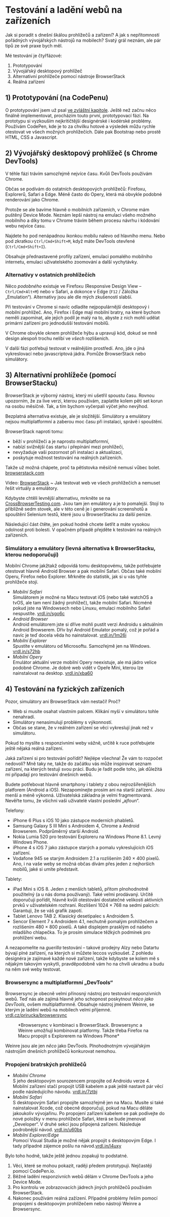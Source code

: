 # Testování a ladění webů na zařízeních

Jak si poradit s dnešní škálou prohlížečů a zařízení? A jak s nepřítomností pořádných vývojářských nástrojů na mobilech? Svatý grál neznám, ale pár tipů ze své praxe bych měl.

Mé testování je čtyřfázové:

1. Prototypování 
2. Vývojářský desktopový prohlížeč
3. Alternativní prohlížeče pomocí nástroje BrowserStack 
4. Reálná zařízení

## 1) Prototypování (na CodePenu)


<span class="ebook-only" markdown="1">O prototypování jsem už psal [ve zvláštní kapitole](html-prototypovani.md).</span> Ještě než začnu něco finálně implementovat, procházím touto první, prototypovací fází. Na prototypu si vyzkouším nejkritičtější designérské i kodérské problémy. Používám CodePen, kde je to za chvilku hotové a výsledek můžu rychle otestovat ve všech možných prohlížečích. Dále pak Bootstrap nebo prostě HTML, CSS a Javascript.


## 2) Vývojářský desktopový prohlížeč (s Chrome DevTools)

V téhle fázi trávím samozřejmě nejvíce času. Kvůli DevTools používám Chrome. 

Občas se podívám do ostatních desktopových prohlížečů: Firefoxu, Explorerů, Safari a Edge. Méně často do Opery, která má obvykle podobné renderování jako Chrome.

Protože se ale bavíme hlavně o mobilních zařízeních, v Chrome mám puštěný Device Mode. Neznám lepší nástroj na emulaci všeho možného mobilního a díky tomu v Chrome trávím během procesu návrhu i kódování webu nejvíce času. 

Najdete ho pod nenápadnou ikonkou mobilu nalevo od hlavního menu. Nebo pod zkratkou `Ctrl/Cmd+Shift+M`, když máte DevTools otevřené (`Ctrl/Cmd+Shift+I`).

Obsahuje přednastavené profily zařízení, emulaci pomalého mobilního internetu, emulaci uživatelského zoomování a další vychytávky.

### Alternativy v ostatních prohlížečích

Něco *podobného* existuje ve Firefoxu (Responsive Design View – `Ctrl/Cmd+Alt+M`) nebo v Safari, a dokonce v Edge (`F12` / Záložka „Emulation“). Alternativy jsou ale dle mých zkušeností slabší.

Při testování v Chrome si navíc odladíte nejpopulárnější desktopový i mobilní prohlížeč. Ano, Firefox i Edge mají mobilní bratry, na které bychom neměli zapomínat, ale jejich podíl je malý na to, abyste z nich mohli udělat primární zařízení pro jednodušší testování mobilů.

V Chrome obvykle oknem prohlížeče hýbu a upravuji kód, dokud se mně design alespoň trochu nelíbí ve *všech* rozlišeních. 

V další fázi potřebuji testovat v reálnějším prostředí. Ano, jde o jiná vykreslovací nebo javascriptová jádra. Pomůže BrowserStack nebo simulátory.

## 3) Alternativní prohlížeče (pomocí BrowserStacku)

BrowserStack je výborný nástroj, který mi ušetřil spoustu času. Rovnou upozorním, že za live verzi, kterou používám, zaplatíte kolem pěti set korun na osobu měsíčně. Tak, a tím bychom vyčerpali výčet jeho nevýhod.

Bezplatná alternativa existuje, ale je složitější. Simulátory a emulátory nejsou multiplatformní a zaberou moc času při instalaci, správě i spouštění.

BrowserStack naproti tomu:

- běží v prohlížeči a je naprosto multiplatformní,
- nabízí svižnější čas startu i přepínání mezi prohlížeči,
- nevyžaduje vaši pozornost při instalaci a aktualizaci, 
- poskytuje možnost testování na reálných zařízeních.

Takže už možná chápete, proč ta pětistovka měsíčně nemusí vůbec bolet. [browserstack.com](https://www.browserstack.com/)

<p class="video">
Video: <a href="https://www.youtube.com/watch?v=VN8CFG-YajE">BrowserStack</a> ~ Jak testovat web ve všech prohlížečích a nemuset řešit virtuály a emulátory.
</p>

Kdybyste chtěli levnější alternativu, mrkněte se na [CrossBrowserTesting.com](https://crossbrowsertesting.com). Jsou tam jen emulátory a je to pomalejší. Stojí to přibližně sedm stovek, ale v této ceně je i generování screenshotů a spouštění Selenium testů, které jsou u BrowserStacku za další peníze.

Následující část čtěte, jen pokud hodně chcete šetřit a máte vysokou odolnost proti bolesti. V opačném případě přejděte k testování na reálných zařízeních.

### Simulátory a emulátory (levná alternativa k BrowserStacku, kterou nedoporučuji)

Mobilní Chrome jakžtakž odpovídá tomu desktopovému, takže potřebujete otestovat hlavně Android Browser a pak mobilní Safari. Občas také mobilní Operu, Firefox nebo Explorer. Mrkněte do statistik, jak si u vás tyhle prohlížeče stojí. 

- *Mobilní Safari*  
Simulátorem je možné na Macu testovat iOS (nebo také watchOS a tvOS, ale tam není žádný prohlížeč), takže mobilní Safari. Nicméně pokud jste na Windowsech nebo Linuxu, emulaci mobilního Safari nespustíte. [vrdl.in/sgo6c](https://developer.apple.com/library/content/documentation/IDEs/Conceptual/iOS_Simulator_Guide/Introduction/Introduction.html)
- *Android Browser*   
Android emulátorem jste si dříve mohli pustit verzi Androidu s aktuálním Android Browserem. Dřív byl Android Emulator pomalý, což je pořád a navíc je teď docela věda ho nainstalovat. [vrdl.in/1m26i](https://developer.android.com/studio/run/emulator.html)
- *Mobilní Explorer*   
Spustíte v emulátoru od Microsoftu. Samozřejmě jen na Windows. [vrdl.in/s72hb](https://msdn.microsoft.com/en-us/library/windows/apps/ff402563%28v=vs.105%29.aspx)
- *Mobilní Opery*  
Emulátor aktuální verze mobilní Opery neexistuje, ale má jádro velice podobné Chrome. Je dobré web vidět v Opeře Mini, kterou lze nainstalovat na desktop. [vrdl.in/xba60](https://dev.opera.com/articles/installing-opera-mini-on-your-computer/)

## 4) Testování na fyzických zařízeních

Pozor, simulátory ani BrowserStack vám nestačí! Proč?

* Web si musíte osahat vlastním palcem. Klikání myší v simulátoru tohle nenahradí.
* Simulátory nenasimulují problémy s výkonností.
* Občas se stane, že v reálném zařízení se věci vykreslují jinak než v simulátoru.

Pokud to myslíte s responzivními weby vážně, určitě k ruce potřebujete ještě nějaká reálná zařízení.

Jaká zařízení si pro testování pořídit? Nejlépe všechna! Že vám to rozpočet nedovolí? Mně taky ne, takže do začátku vás může inspirovat seznam zařízení, na kterých testuji svou práci. Budu je řadit podle toho, jak důležitá mi připadají pro testování dnešních webů.

Budete potřebovat hlavně smartphony i tablety z obou nejrozšířenějších platforem (Android a iOS). Nezapomínejte prosím ani na starší zařízení. Jsou menší a méně výkonná. Uživatelská základna je velmi fragmentovaná. Nevěřte tomu, že všichni vaši uživatelé vlastní poslední „ajfoun“.

Telefony:

* iPhone 6 Plus s iOS 10 jako zástupce moderních phabletů. 
* Samsung Galaxy S III Mini s Androidem 4, Chrome a Android Browserem. Podprůměrný starší Android.
* Nokia Lumia 520 pro testování Exploreru na Windows Phone 8.1. Levný Windows Phone.
* iPhone 4 s iOS 7 jako zástupce starých a pomalu vykreslujících iOS zařízení.
* Vodafone 945 se starým Androidem 2.1 a rozlišením 240 × 400 pixelů. Ano, i na vaše weby se možná občas dívám přes jeden z nejhorších mobilů, jaké si umíte představit.

Tablety:

* iPad Mini s iOS 8. Jeden z menších tabletů, přitom plnohodnotně použitelný (a u nás doma používaný). Také velmi prodávaný. Určitě doporučuji pořídit, hlavně kvůli otestování dostatečné velikosti aktivních prvků v uživatelském rozhraní. Rozlišení 1024 × 768 na sedmi palcích: Garantuji, že se váš grafik zapotí.
* Tablet Lenovo TAB 2. Klasický desetipalec s Androidem 5. 
* Sencor Element 7 s Androidem 4.1, nechutně pomalým prohlížečem a rozlišením 480 × 800 pixelů. A také displejem prasklým od našeho mladšího chlapečka. To je prosím simulace těžkých podmínek pro prohlížení webu.

A nezapomeňte na *guerilla* testování – takové prodejny Alzy nebo Datartu bývají plné zařízení, na kterých si můžete leccos vyzkoušet. Z pohledu designéra je zajímavé každé nové zařízení, takže kdybyste se kolem mě s nějakým takovým vyskytli, pravděpodobně vám ho na chvíli ukradnu a budu na něm své weby testovat.

### Browsersync a multiplatformní „DevTools“

Browsersync je obecně velmi přínosný nástroj pro testování responzivních webů. Teď nás ale zajímá hlavně jeho schopnost poskytnout *něco jako DevTools*, ovšem multiplatformně. Obsahuje nástroj jménem Weinre, se kterým je ladění webů na mobilech velmi příjemné. [vrdl.cz/prirucka/browsersync](http://www.vzhurudolu.cz/prirucka/browsersync)

<figure>
<img src="dist/images/original/browsersync-browserstack.jpg" alt="">
<figcaption markdown="1">    
*Browsersync v kombinaci s BrowserStack. Browsersync a Weinre umožňují kombinovat platformy. Takže třeba Firefox na Macu propojit s Explorerem na Windows Phone*
</figcaption> 
</figure>


 

Weinre jsou ale jen *něco* jako DevTools.  Plnohodnotným vývojářským nástrojům dnešních prohlížečů konkurovat nemohou.


### Propojení bratrských prohlížečů

- *Mobilní Chrome*   
S jeho desktopovým sourozencem propojíte od Androidu verze 4. Mobilní zařízení stačí propojit USB kabelem a pak ještě nastavit pár věcí podle následujícího návodu. [vrdl.in/7ztbj](https://developers.google.com/web/tools/chrome-devtools/remote-debugging/)
- *Mobilní Safari*  
S desktopovým Safari propojíte samozřejmě jen na Macu. Musíte si také nainstalovat Xcode, což obecně doporučuji, pokud na Macu děláte jakoukoliv vývojařinu. Po propojení zařízení kabelem se pak podívejte do nové položky v menu prohlížeče Safari, která se bude jmenovat „Developer“. V druhé sekci jsou připojená zařízení. Následuje podrobnější návod.  [vrdl.in/u60bs](https://blog.idrsolutions.com/2015/02/remote-debugging-ios-safari-on-os-x-windows-and-linux/)
- *Mobilní Explorer/Edge*  
Pomocí Visual Studia je možné nějak propojit s desktopovým Edge. I tady případné zájemce pošlu na návod.[vrdl.in/l4uxy](https://blogs.msdn.microsoft.com/visualstudioalm/2014/04/04/diagnosing-mobile-website-issues-on-windows-phone-8-1-with-visual-studio/)

<div class="web-only" markdown="1">
Bylo toho hodně, takže ještě jednou zopakuji to podstatné.

1. Věci, které se mohou pokazit, raději předem prototypuji. Nejčastěji pomocí CodePen.io. 
2. Běžné ladění responzivních webů dělám v Chrome DevTools a jeho Device Mode.
3. Pro kontrolu ve zobrazovacích jádrech jiných prohlížečů používám BrowserStack.
4. Nakonec používám reálná zažízení. Případné problémy řeším pomocí propojení s desktopovým prohlížečem nebo nástroji Weinre a Browsersync.
</div>

